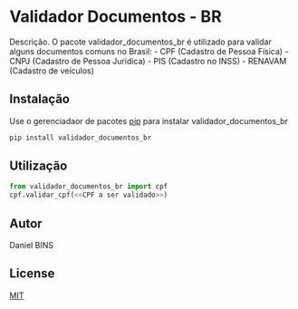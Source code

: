 # Validador Documentos - BR

Descrição. 
O pacote validador_documentos_br é utilizado para validar alguns documentos comuns no Brasil:
	- CPF (Cadastro de Pessoa Física)
	- CNPJ (Cadastro de Pessoa Jurídica)
	- PIS (Cadastro no INSS)
	- RENAVAM (Cadastro de veículos)

## Instalação

Use o gerenciadaor de pacotes  [pip](https://pip.pypa.io/en/stable/) para instalar validador_documentos_br

```bash
pip install validador_documentos_br
```

## Utilização

```python
from validador_documentos_br import cpf
cpf.validar_cpf(<<CPF a ser validado>>)
```

## Autor
Daniel BINS

## License
[MIT](https://choosealicense.com/licenses/mit/)
